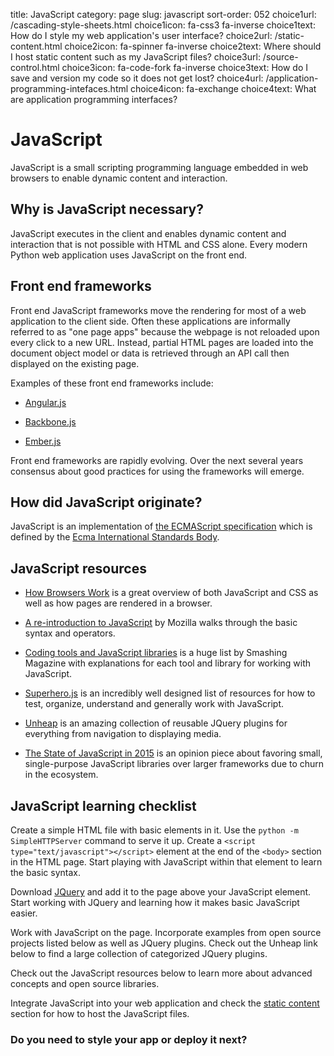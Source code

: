 title: JavaScript
category: page
slug: javascript
sort-order: 052
choice1url: /cascading-style-sheets.html
choice1icon: fa-css3 fa-inverse
choice1text: How do I style my web application's user interface?
choice2url: /static-content.html
choice2icon: fa-spinner fa-inverse
choice2text: Where should I host static content such as my JavaScript files?
choice3url: /source-control.html
choice3icon: fa-code-fork fa-inverse
choice3text: How do I save and version my code so it does not get lost?
choice4url: /application-programming-intefaces.html
choice4icon: fa-exchange
choice4text: What are application programming interfaces?


# JavaScript
JavaScript is a small scripting programming language embedded in web browsers 
to enable dynamic content and interaction. 


## Why is JavaScript necessary?
JavaScript executes in the client and enables dynamic content and interaction
that is not possible with HTML and CSS alone. Every modern Python web 
application uses JavaScript on the front end. 


## Front end frameworks
Front end JavaScript frameworks move the rendering for most of a web 
application to the client side. Often these applications are informally 
referred to as "one page apps" because the webpage is not reloaded upon every
click to a new URL. Instead, partial HTML pages are loaded into the 
document object model or data is retrieved through an API call then displayed
on the existing page.

Examples of these front end frameworks include:

* [Angular.js](https://angularjs.org/)

* [Backbone.js](http://backbonejs.org/)

* [Ember.js](http://emberjs.com/)

Front end frameworks are rapidly evolving. Over the next several years 
consensus about good practices for using the frameworks will emerge.


## How did JavaScript originate?
JavaScript is an implementation of 
[the ECMAScript specification](https://developer.mozilla.org/en-US/docs/Web/JavaScript/Guide/JavaScript_Overview) 
which is defined by the 
[Ecma International Standards Body](http://www.ecma-international.org/default.htm).


## JavaScript resources
* [How Browsers Work](http://www.html5rocks.com/en/tutorials/internals/howbrowserswork/)
  is a great overview of both JavaScript and CSS as well as how pages are 
  rendered in a browser.

* [A re-introduction to JavaScript](https://developer.mozilla.org/en-US/docs/Web/JavaScript/A_re-introduction_to_JavaScript)
  by Mozilla walks through the basic syntax and operators.

* [Coding tools and JavaScript libraries](http://www.smashingmagazine.com/2011/10/28/useful-coding-workflow-tools-for-web-designers-developers/)
  is a huge list by Smashing Magazine with explanations for each tool and 
  library for working with JavaScript.

* [Superhero.js](http://superherojs.com/) is an incredibly well designed list
  of resources for how to test, organize, understand and generally work with
  JavaScript.

* [Unheap](http://www.unheap.com/) is an amazing collection of reusable JQuery 
  plugins for everything from navigation to displaying media.

* [The State of JavaScript in 2015](http://www.breck-mckye.com/blog/2014/12/the-state-of-javascript-in-2015/)
  is an opinion piece about favoring small, single-purpose JavaScript libraries 
  over larger frameworks due to churn in the ecosystem.


## JavaScript learning checklist
<i class="fa fa-check-square-o"></i> 
Create a simple HTML file with basic elements in it. Use the
``python -m SimpleHTTPServer`` command to serve it up. Create a 
``<script type="text/javascript"></script>`` 
element at the end of the ``<body>`` section in the HTML page. Start playing 
with JavaScript within that element to learn the basic syntax.

<i class="fa fa-check-square-o"></i> 
Download [JQuery](http://jquery.com/) and add it to the page above your 
JavaScript element. Start working with JQuery and learning how it makes basic
JavaScript easier.

<i class="fa fa-check-square-o"></i> 
Work with JavaScript on the page. Incorporate examples from open source 
projects listed below as well as JQuery plugins. Check out the Unheap link
below to find a large collection of categorized JQuery plugins.

<i class="fa fa-check-square-o"></i> 
Check out the JavaScript resources below to learn more about advanced concepts
and open source libraries.

<i class="fa fa-check-square-o"></i> 
Integrate JavaScript into your web application and check the 
[static content](/static-content.html) section for how to host the JavaScript
files.


### Do you need to style your app or deploy it next?
